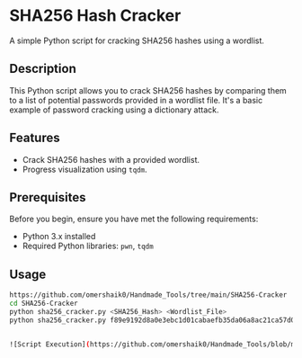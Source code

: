 # SHA256 Hash Cracker

A simple Python script for cracking SHA256 hashes using a wordlist.

## Description

This Python script allows you to crack SHA256 hashes by comparing them to a list of potential passwords provided in a wordlist file. It's a basic example of password cracking using a dictionary attack.

## Features

- Crack SHA256 hashes with a provided wordlist.
- Progress visualization using `tqdm`.

## Prerequisites

Before you begin, ensure you have met the following requirements:

- Python 3.x installed
- Required Python libraries: `pwn`, `tqdm`

## Usage

   ```bash
   https://github.com/omershaik0/Handmade_Tools/tree/main/SHA256-Cracker
   cd SHA256-Cracker
   python sha256_cracker.py <SHA256_Hash> <Wordlist_File>
   python sha256_cracker.py f89e9192d8a0e3ebc1d01cabaefb35da06a8ac21ca57d0e92a4d40b4b21e22b1 wordlist.txt or path to the wordlist.


![Script Execution](https://github.com/omershaik0/Handmade_Tools/blob/main/SHA256-Cracker/cracked.png)
